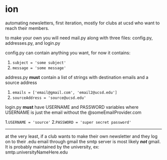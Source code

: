 # ion
automating newsletters, first iteration, mostly for clubs at ucsd who want to reach their members.

to make your own you will need mail.py along with three files: config.py, addresses.py, and login.py

config.py can contain anything you want, for now it contains:
1. ``` subject = 'some subject' ```
2. ``` message = 'some message' ```

address.py **must** contain a list of strings with destination emails and a source address
1. ```emails = ['email@gmail.com', 'email2@ucsd.edu']```
2. ```sourceAddress = 'source@ucsd.edu'```

login.py **must** have USERNAME and PASSWORD variables
where USERNAME is just the email without the @someEmailProvider.com

1.```USERNAME = 'source'```
2.```PASSWORD = 'super secret password'```

----

at the very least, if a club wants to make their own newsletter and they log on to their .edu email through gmail the smtp server is most likely **_not_** gmail. It is probably maintained by the university, ex: smtp.universityNameHere.edu


